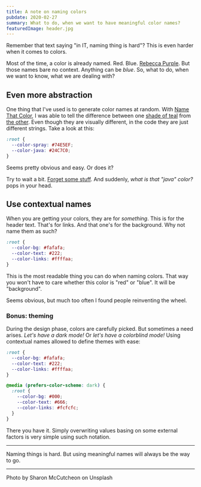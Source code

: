```yaml
---
title: A note on naming colors
pubdate: 2020-02-27
summary: What to do, when we want to have meaningful color names?
featuredImage: header.jpg
---
```


Remember that text saying "in IT, naming thing is hard"? This is even harder when it comes to colors.

Most of the time, a color is already named. Red. Blue. [Rebecca Purple][1]. But those names bare no context. Anything can be _blue_. So, what to do, when we want to know, what we are dealing with?

## Even more abstraction

One thing that I've used is to generate color names at random. With [Name That Color][2], I was able to tell the difference between one [shade of teal][3] from [the other][4]. Even though they are visually different, in the code they are just different strings. Take a look at this:

```css
:root {
  --color-spray: #74E5EF;
  --color-java: #24C7C0;
}
```

Seems pretty obvious and easy. Or does it?

Try to wait a bit. [Forget some stuff][5]. And suddenly, _what is that "java" color?_ pops in your head.

## Use contextual names

When you are getting your colors, they are for _something_. This is for the header text. That's for links. And that one's for the background. Why not name them as such?

```css
:root {
  --color-bg: #fafafa;
  --color-text: #222;
  --color-links: #ffffaa;
}
```

This is the most readable thing you can do when naming colors. That way you won't have to care whether this color is "red" or "blue". It will be "background". 

Seems obvious, but much too often I found people reinventing the wheel.

### Bonus: theming

During the design phase, colors are carefully picked. But sometimes a need arises. _Let's have a dark mode!_ Or _let's have a colorblind mode!_ Using contextual names allowed to define themes with ease:

```css
:root {
  --color-bg: #fafafa;
  --color-text: #222;
  --color-links: #ffffaa;
}

@media (prefers-color-scheme: dark) {
  :root {
    --color-bg: #000;
    --color-text: #666;
    --color-links: #fcfcfc;
  }
}
```

There you have it. Simply overwriting values basing on some external factors is very simple using such notation.

---

Naming things is hard. But using meaningful names will always be the way to go.

[1]:	http://www.colors.commutercreative.com/rebeccapurple/
[2]:	http://chir.ag/projects/name-that-color/#6195ED
[3]:	https://www.colourlovers.com/color/74E5EF/Flowering_Flow
[4]:	https://www.colourlovers.com/color/24C7C0/buy_tramadol_online
[5]:	/writings/2020-02-10-dont-forget-to-forget-your-code

---

Photo by Sharon McCutcheon on Unsplash
